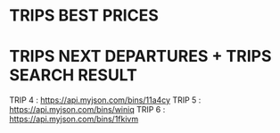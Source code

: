 # TRIPS BEST PRICES # 

# TRIPS NEXT DEPARTURES + TRIPS SEARCH RESULT #
TRIP 4 : https://api.myjson.com/bins/11a4cy
TRIP 5 : https://api.myjson.com/bins/winiq
TRIP 6 : https://api.myjson.com/bins/1fkivm



